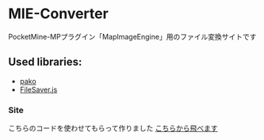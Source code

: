 # MIE-Converter
PocketMine-MPプラグイン「MapImageEngine」用のファイル変換サイトです

## Used libraries:
- [pako](https://github.com/nodeca/pako)
- [FileSaver.js](https://github.com/eligrey/FileSaver.js)

### Site
こちらのコードを使わせてもらって作りました
[こちらから飛べます](https://www.batta.xyz/mie-converter/)
